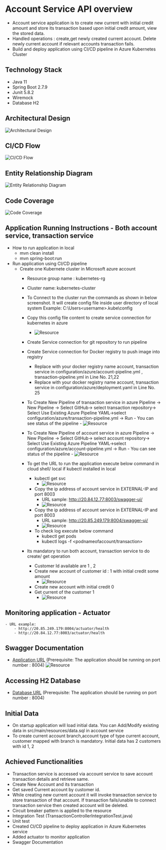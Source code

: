 # Account Service API overview
- Account service application is to create new current with initial credit amount and store its transaction based upon initial credit amount, view the stored data.
- Handled operations : create,get newly created current account. Delete newly current account if relevant accounts transaction fails.
- Build and deploy application using CI/CD pipeline in Azure Kubernetes Cluster

## Technology Stack
- Java 11
- Spring Boot 2.7.9
- Junit 5.8.2
- Wiremock
- Database H2

## Architectural Design
![Architectural Design](images/ArchDesign.png)
## CI/CD Flow
![CI/CD Flow](images/cicdflow.png)

## Entity Relationship Diagram
![Entity Relationship Diagram](images/ERDiagram.png)

## Code Coverage
![Code Coverage](images/codecoverage.png)

## Application Running Instructions - Both account service, transaction service
 
  - How to run application in local
    - mvn clean install
    - mvn spring-boot:run
  - Run application using CI/CD pipeline
  	- Create one Kubernete cluster in Microsoft azure account
  		- Resource group name :  kubernetes-rg
  		- Cluster name: kubernetes-cluster
  		- To Connect to the cluster run the commands as shown in below screenshot. It will create config file inside user directory of local system
  			Example:  C:\Users\<username>\.kube\config
  		- Copy this config file content to create service connection for kubernetes in azure 		
  			- ![Resource](images/kubernetesvcconnection.png) 			
  		- Create Service connection for git repository to run pipeline
  		- Create Service connection for Docker registry to push image into registry
  			- Replace with your docker registry name account, transaction service in configuration/azure/account-pipeline.yml , transaction-pipeline.yml in Line No. 21,22
  			- Replace with your docker registry name account, transaction service in configuration/azure/deployment.yaml in Line No. 25
  		- To Create New Pipeline of transaction service in azure 
  		     Pipeline -> New Pipeline -> Select GitHub-> select transaction repository-> Select Use Existing Azure Pipeline YAML->select configuration/azure/transaction-pipeline.yml -> Run
  		   		- You can see status of the pipeline
  		    	- ![Resource](images/transactionpipelinesuccess.png)  
  		- To Create New Pipeline of account service in azure 
  		     Pipeline -> New Pipeline -> Select GitHub-> select account repository-> Select Use Existing Azure Pipeline YAML->select configuration/azure/account-pipeline.yml -> Run
  		   		- You can see status of the pipeline
  		    	- ![Resource](images/accountpipelinesuccess.png) 
  		- To get the URL to run the application execute below command in cloud shell/ local if kubectl installed in local
  			- kubectl get svc
  				 - ![Resource](images/k8sservice.png)
  			- Copy the ip address of account service in EXTERNAL-IP and port 8003
  				- URL sample: http://20.84.12.77:8003/swagger-ui/
  				- ![Resource](images/accountresource.png)
			- Copy the ip address of account service in EXTERNAL-IP and port 8003
				- URL sample: http://20.85.249.179:8004/swagger-ui/
				- ![Resource](images/transactionresource.png)
			- To check log execute below command 
				- kubectl get pods
				- kubectl logs -f <podnameofaccount/transaction>
				
		- Its mandatory to run both account, transaction service to do create/ get operation
  			- Customer Id available are 1 , 2
  			- Create new account of customer id : 1 with initial credit some amount
  				- ![Resource](images/createaccountsuccess.png)
  			- Create new account with initial credit 0
  			- Get current of the customer 1
  				- ![Resource](images/getaccountdetailsuccess.png)
  				
## Monitoring application - Actuator
	- URL example:
		- http://20.85.249.179:8004/actuator/health
		- http://20.84.12.77:8003/actuator/health
	 		      	
## Swagger Documentation
 - [Application URL](http://<hostname>:8004/swagger-ui/) (Prerequisite: The application should be running on port number : 8004)
![Resource](images/transactionresource.png)

## Accessing H2 Database
 - [Database URL](http://<hostname>:8004/h2)  (Prerequisite: The application should be running on port number : 8004)

## Initial Data
 - On startup application will load initial data. You can Add/Modify existing data in src/main/resources/data.sql in account service
 - To create current account branch,account type of type current account, customer mapped with branch is mandatory. Initial data has 2 customers with id 1, 2
 
## Achieved Functionalities
   - Transaction service is accessed via account service to save account transaction details and retrieve same.
   - Create New Account and its transaction
   - Get saved Current account by customer id.
   - While creating new current account it will invoke transaction service to store transaction of that account.
   	 If transaction fails/unable to connect transaction service then created account will be deleted.
   - Circuit breaker pattern is applied to the resource
   - Integration Test (TransactionControllerIntegrationTest.java)
   - Unit test 
   - Created CI/CD pipeline to deploy application in Azure Kubernetes service
   - Added actuator to monitor application
   - Swagger Documentation
   